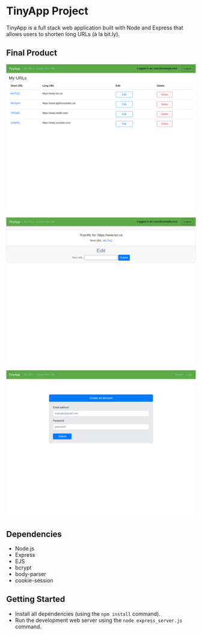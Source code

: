 # TinyApp Project

TinyApp is a full stack web application built with Node and Express that allows users to shorten long URLs (à la bit.ly).

## Final Product

!["Main page, displaying the list of created URLs"](./docs/urls_page.png)

!["Edit specific URL page"](./docs/edit_page.png)

!["Registration page"](./docs/register_page.png)

## Dependencies

- Node.js
- Express
- EJS
- bcrypt
- body-parser
- cookie-session

## Getting Started

- Install all dependencies (using the `npm install` command).
- Run the development web server using the `node express_server.js` command.